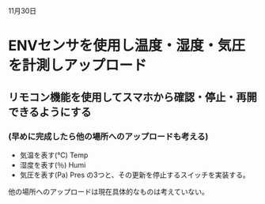11月30日
# ENVセンサを使用し温度・湿度・気圧を計測しアップロード
## リモコン機能を使用してスマホから確認・停止・再開できるようにする
### (早めに完成したら他の場所へのアップロードも考える)
- 気温を表す(℃) Temp
- 湿度を表す(％) Humi
- 気圧を表す(Pa) Pres
の3つと、その更新を停止するスイッチを実装する。

他の場所へのアップロードは現在具体的なものは考えていない。
